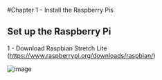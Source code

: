 #Chapter 1 - Install the Raspberry Pis

## Set up the Raspberry Pi

1 - Download Raspbian Stretch Lite (https://www.raspberrypi.org/downloads/raspbian/)

![image](https://github.com/estelle-a/ServerlessConf2018-Workshop-OpenFaas/blob/master/images/01-001.jpg)


